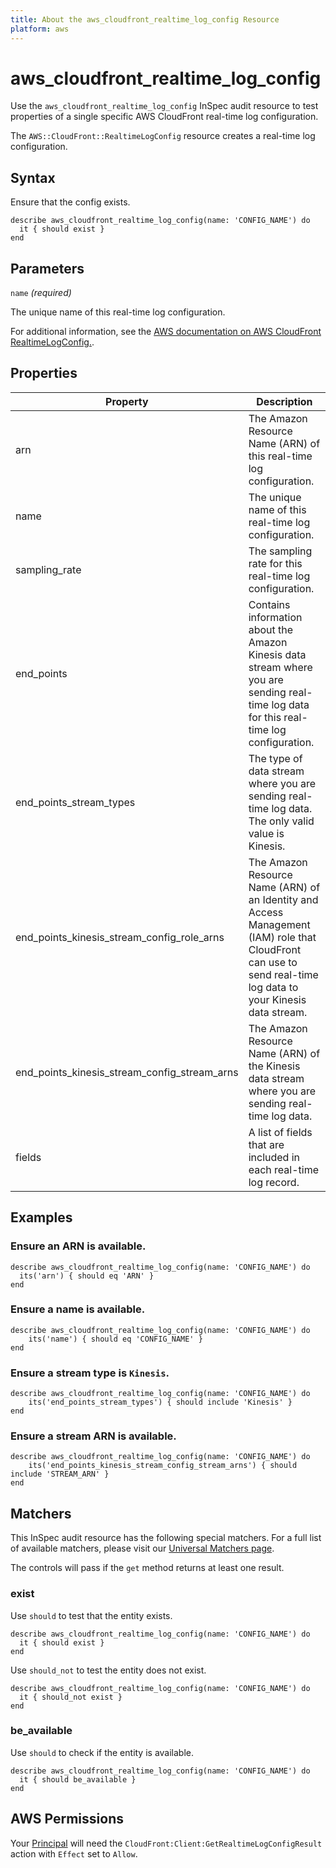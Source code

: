 ```yaml
---
title: About the aws_cloudfront_realtime_log_config Resource
platform: aws
---
```


# aws_cloudfront_realtime_log_config

Use the `aws_cloudfront_realtime_log_config` InSpec audit resource to test properties of a single specific AWS CloudFront real-time log configuration.

The `AWS::CloudFront::RealtimeLogConfig` resource creates a real-time log configuration.

## Syntax

Ensure that the config exists.

    describe aws_cloudfront_realtime_log_config(name: 'CONFIG_NAME') do
      it { should exist }
    end

## Parameters

`name` _(required)_

The unique name of this real-time log configuration.

For additional information, see the [AWS documentation on AWS CloudFront RealtimeLogConfig.](https://docs.aws.amazon.com/AWSCloudFormation/latest/UserGuide/aws-resource-cloudfront-realtimelogconfig.html).

## Properties

| Property | Description |
| --- | --- |
| arn | The Amazon Resource Name (ARN) of this real-time log configuration. |
| name | The unique name of this real-time log configuration. |
| sampling_rate | The sampling rate for this real-time log configuration. |
| end_points | Contains information about the Amazon Kinesis data stream where you are sending real-time log data for this real-time log configuration. |
| end_points_stream_types | The type of data stream where you are sending real-time log data. The only valid value is Kinesis. |
| end_points_kinesis_stream_config_role_arns | The Amazon Resource Name (ARN) of an Identity and Access Management (IAM) role that CloudFront can use to send real-time log data to your Kinesis data stream. |
| end_points_kinesis_stream_config_stream_arns | The Amazon Resource Name (ARN) of the Kinesis data stream where you are sending real-time log data. |
| fields | A list of fields that are included in each real-time log record. |

## Examples

### Ensure an ARN is available.

    describe aws_cloudfront_realtime_log_config(name: 'CONFIG_NAME') do
      its('arn') { should eq 'ARN' }
    end

### Ensure a name is available.

    describe aws_cloudfront_realtime_log_config(name: 'CONFIG_NAME') do
        its('name') { should eq 'CONFIG_NAME' }
    end

### Ensure a stream type is `Kinesis`.

    describe aws_cloudfront_realtime_log_config(name: 'CONFIG_NAME') do
        its('end_points_stream_types') { should include 'Kinesis' }
    end

### Ensure a stream ARN is available.

    describe aws_cloudfront_realtime_log_config(name: 'CONFIG_NAME') do
        its('end_points_kinesis_stream_config_stream_arns') { should include 'STREAM_ARN' }
    end

## Matchers

This InSpec audit resource has the following special matchers. For a full list of available matchers, please visit our [Universal Matchers page](https://www.inspec.io/docs/reference/matchers/).

The controls will pass if the `get` method returns at least one result.

### exist

Use `should` to test that the entity exists.

    describe aws_cloudfront_realtime_log_config(name: 'CONFIG_NAME') do
      it { should exist }
    end

Use `should_not` to test the entity does not exist.

    describe aws_cloudfront_realtime_log_config(name: 'CONFIG_NAME') do
      it { should_not exist }
    end

### be_available

Use `should` to check if the entity is available.

    describe aws_cloudfront_realtime_log_config(name: 'CONFIG_NAME') do
      it { should be_available }
    end

## AWS Permissions

Your [Principal](https://docs.aws.amazon.com/IAM/latest/UserGuide/intro-structure.html#intro-structure-principal) will need the `CloudFront:Client:GetRealtimeLogConfigResult` action with `Effect` set to `Allow`.
